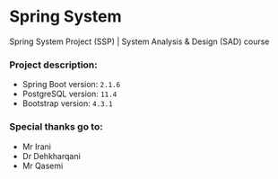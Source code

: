 # Spring System
Spring System Project (SSP) | System Analysis &amp; Design (SAD) course

### Project description:
- Spring Boot version: `2.1.6`
- PostgreSQL version: `11.4`
- Bootstrap version: `4.3.1`

### Special thanks go to:
* Mr Irani
* Dr Dehkharqani
* Mr Qasemi
